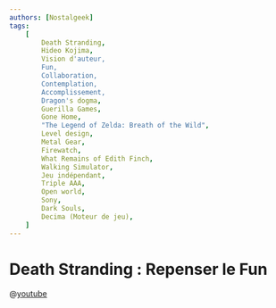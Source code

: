 ```yaml
---
authors: [Nostalgeek]
tags:
    [
        Death Stranding,
        Hideo Kojima,
        Vision d'auteur,
        Fun,
        Collaboration,
        Contemplation,
        Accomplissement,
        Dragon's dogma,
        Guerilla Games,
        Gone Home,
        "The Legend of Zelda: Breath of the Wild",
        Level design,
        Metal Gear,
        Firewatch,
        What Remains of Edith Finch,
        Walking Simulator,
        Jeu indépendant,
        Triple AAA,
        Open world,
        Sony,
        Dark Souls,
        Decima (Moteur de jeu),
    ]
---
```


# Death Stranding : Repenser le Fun

@[youtube](https://www.youtube.com/watch?v=FH8h1ZzBZB0)

